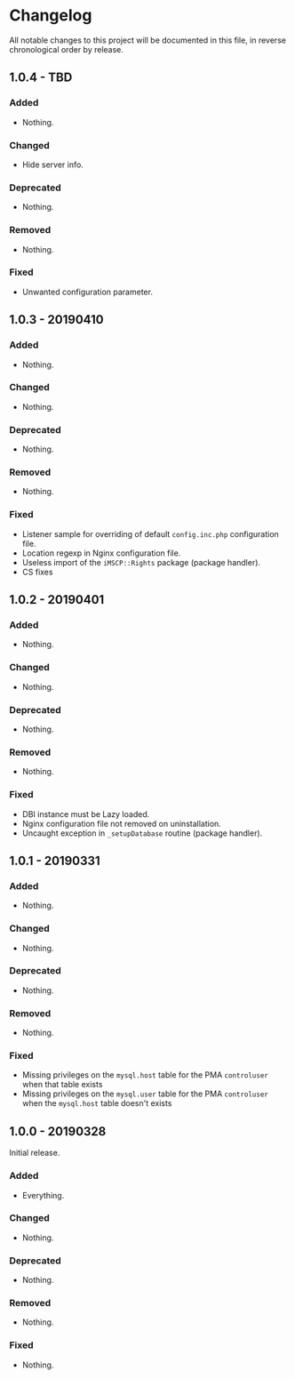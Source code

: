 # Changelog

All notable changes to this project will be documented in this file, in reverse chronological order by release.

## 1.0.4 - TBD

### Added

- Nothing.

### Changed

- Hide server info.

### Deprecated

- Nothing.

### Removed

- Nothing.

### Fixed

- Unwanted configuration parameter.

## 1.0.3 - 20190410

### Added

- Nothing.

### Changed

- Nothing.

### Deprecated

- Nothing.

### Removed

- Nothing.

### Fixed

- Listener sample for overriding of default `config.inc.php` configuration file.
- Location regexp in Nginx configuration file.
- Useless import of the `iMSCP::Rights` package (package handler).
- CS fixes

## 1.0.2 - 20190401

### Added

- Nothing.

### Changed

- Nothing.

### Deprecated

- Nothing.

### Removed

- Nothing.

### Fixed

- DBI instance must be Lazy loaded.
- Nginx configuration file not removed on uninstallation.
- Uncaught exception in `_setupDatabase` routine (package handler).

## 1.0.1 - 20190331

### Added

- Nothing.

### Changed

- Nothing.

### Deprecated

- Nothing.

### Removed

- Nothing.

### Fixed

- Missing privileges on the `mysql.host` table for the PMA `controluser` when that table exists
- Missing privileges on the `mysql.user` table for the PMA `controluser` when the `mysql.host` table doesn't exists

## 1.0.0 - 20190328

Initial release.

### Added

- Everything.

### Changed

- Nothing.

### Deprecated

- Nothing.

### Removed

- Nothing.

### Fixed

- Nothing.
